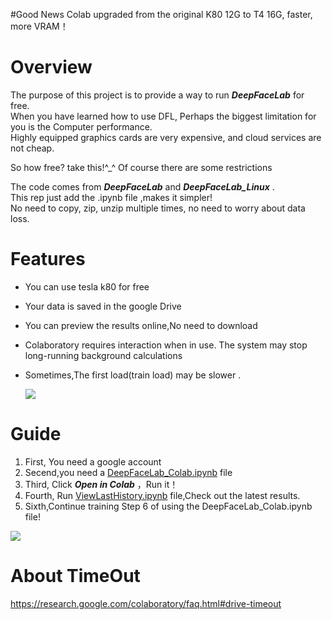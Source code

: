 #Good News
Colab upgraded from the original K80 12G to T4 16G, faster, more VRAM！  

# Overview
The purpose of this project is to provide a way to run ***DeepFaceLab*** for free.  
When you have learned how to use DFL, Perhaps the biggest limitation for you is the Computer performance.  
Highly equipped graphics cards are very expensive, and cloud services are not cheap.  

So how free? take this!^_^ Of course there are some restrictions  

The code comes from ***DeepFaceLab*** and ***DeepFaceLab_Linux*** .  
This rep just add the .ipynb file ,makes it simpler!  
No need to copy, zip, unzip multiple times, no need to worry about data loss. 

# Features
* You can use tesla k80 for free
* Your data is saved in the google Drive
* You can preview the results online,No need to download
* Colaboratory requires interaction when in use. The system may stop long-running background calculations
* Sometimes,The first load(train load) may be slower .
  
  ![](https://github.com/dream80/DeepFaceLab_Colab/blob/master/doc/history.jpg?raw=true)  

# Guide
1. First, You need a google account  
2. Secend,you need a [DeepFaceLab_Colab.ipynb](https://github.com/dream80/DeepFaceLab_Colab/blob/master/DeepFaceLab_Colab.ipynb) file  
3. Third,  Click ***Open in Colab***  ，Run it！
4. Fourth, Run [ViewLastHistory.ipynb](https://github.com/dream80/DeepFaceLab_Colab/blob/master/ViewLastHistory.ipynb) file,Check out the latest results.
5. Sixth,Continue training  Step 6 of using the DeepFaceLab_Colab.ipynb file!

  

![](https://github.com/dream80/DeepFaceLab_Colab/blob/master/doc/lasthistory.png?raw=true)  

  

# About TimeOut
https://research.google.com/colaboratory/faq.html#drive-timeout  

